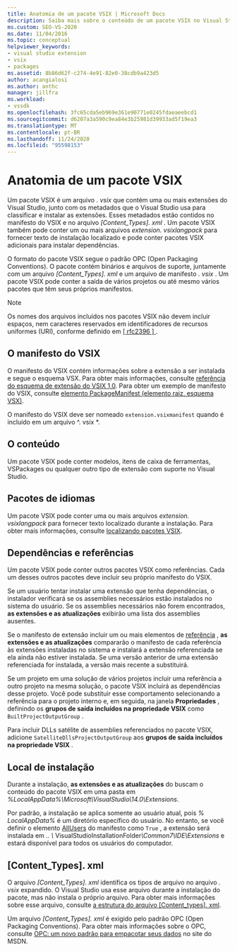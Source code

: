 ```yaml
---
title: Anatomia de um pacote VSIX | Microsoft Docs
description: Saiba mais sobre o conteúdo de um pacote VSIX no Visual Studio, um arquivo que contém uma ou mais extensões do Visual Studio e um arquivo de manifesto de metadados.
ms.custom: SEO-VS-2020
ms.date: 11/04/2016
ms.topic: conceptual
helpviewer_keywords:
- visual studio extension
- vsix
- packages
ms.assetid: 8b86d62f-c274-4e91-82e0-38cdb9a423d5
author: acangialosi
ms.author: anthc
manager: jillfra
ms.workload:
- vssdk
ms.openlocfilehash: 3fc65cda5eb969e361e90771e0245fdaeaeebcd1
ms.sourcegitcommit: d6207a3a590c9ea84e3b25981d39933ad5f19ea3
ms.translationtype: MT
ms.contentlocale: pt-BR
ms.lasthandoff: 11/24/2020
ms.locfileid: "95598153"
---
```

# <a name="anatomy-of-a-vsix-package"></a>Anatomia de um pacote VSIX
Um pacote VSIX é um arquivo *. vsix* que contém uma ou mais extensões do Visual Studio, junto com os metadados que o Visual Studio usa para classificar e instalar as extensões. Esses metadados estão contidos no manifesto do VSIX e no arquivo *[Content_Types]. xml* . Um pacote VSIX também pode conter um ou mais arquivos *extension. vsixlangpack* para fornecer texto de instalação localizado e pode conter pacotes VSIX adicionais para instalar dependências.

 O formato do pacote VSIX segue o padrão OPC (Open Packaging Conventions). O pacote contém binários e arquivos de suporte, juntamente com um arquivo *[Content_Types]. xml* e um arquivo de manifesto *. vsix* . Um pacote VSIX pode conter a saída de vários projetos ou até mesmo vários pacotes que têm seus próprios manifestos.

> [!NOTE]
> Os nomes dos arquivos incluídos nos pacotes VSIX não devem incluir espaços, nem caracteres reservados em identificadores de recursos uniformes (URI), conforme definido em [ \[ rfc2396 \] ](https://www.rfc-editor.org/rfc/rfc2396.txt).

## <a name="the-vsix-manifest"></a>O manifesto do VSIX
 O manifesto do VSIX contém informações sobre a extensão a ser instalada e segue o esquema VSX. Para obter mais informações, consulte [referência do esquema de extensão do VSIX 1,0](/previous-versions/dd393700(v=vs.110)). Para obter um exemplo de manifesto do VSIX, consulte [elemento PackageManifest (elemento raiz, esquema VSX)](/previous-versions/dd393754(v=vs.110)).

 O manifesto do VSIX deve ser nomeado `extension.vsixmanifest` quando é incluído em um arquivo ^. vsix *.

## <a name="the-content"></a>O conteúdo
 Um pacote VSIX pode conter modelos, itens de caixa de ferramentas, VSPackages ou qualquer outro tipo de extensão com suporte no Visual Studio.

## <a name="language-packs"></a>Pacotes de idiomas
 Um pacote VSIX pode conter uma ou mais arquivos *extension. vsixlangpack* para fornecer texto localizado durante a instalação. Para obter mais informações, consulte [localizando pacotes VSIX](../extensibility/localizing-vsix-packages.md).

## <a name="dependencies-and-references"></a>Dependências e referências
 Um pacote VSIX pode conter outros pacotes VSIX como referências. Cada um desses outros pacotes deve incluir seu próprio manifesto do VSIX.

 Se um usuário tentar instalar uma extensão que tenha dependências, o instalador verificará se os assemblies necessários estão instalados no sistema do usuário. Se os assemblies necessários não forem encontrados, **as extensões e as atualizações** exibirão uma lista dos assemblies ausentes.

 Se o manifesto de extensão incluir um ou mais elementos de [referência](/previous-versions/visualstudio/visual-studio-2010/dd393687(v=vs.100)) , **as extensões e as atualizações** compararão o manifesto de cada referência às extensões instaladas no sistema e instalará a extensão referenciada se ela ainda não estiver instalada. Se uma versão anterior de uma extensão referenciada for instalada, a versão mais recente a substituirá.

 Se um projeto em uma solução de vários projetos incluir uma referência a outro projeto na mesma solução, o pacote VSIX incluirá as dependências desse projeto. Você pode substituir esse comportamento selecionando a referência para o projeto interno e, em seguida, na janela **Propriedades** , definindo os **grupos de saída incluídos na propriedade VSIX** como `BuiltProjectOutputGroup` .

 Para incluir DLLs satélite de assemblies referenciados no pacote VSIX, adicione `SatelliteDllsProjectOutputGroup` aos **grupos de saída incluídos na propriedade VSIX** .

## <a name="installation-location"></a>Local de instalação
 Durante a instalação, **as extensões e as atualizações** do buscam o conteúdo do pacote VSIX em uma pasta em *%LocalAppData%\Microsoft\VisualStudio\14.0\Extensions*.

 Por padrão, a instalação se aplica somente ao usuário atual, pois *% LocalAppData%* é um diretório específico do usuário. No entanto, se você definir o elemento [AllUsers](/previous-versions/ee191547(v=vs.110)) do manifesto como `True` , a extensão será instalada em <em>.. \\ </em> VisualStudioInstallationFolder<em>\Common7\IDE\Extensions</em> e estará disponível para todos os usuários do computador.

## <a name="content_typesxml"></a>[Content_Types]. xml
 O arquivo *[Content_Types]. xml* identifica os tipos de arquivo no arquivo *. vsix* expandido. O Visual Studio usa esse arquivo durante a instalação do pacote, mas não instala o próprio arquivo. Para obter mais informações sobre esse arquivo, consulte [a estrutura do arquivo [Content_types]. xml](the-structure-of-the-content-types-dot-xml-file.md).

 Um arquivo *[Content_Types]. xml* é exigido pelo padrão OPC (Open Packaging Conventions). Para obter mais informações sobre o OPC, consulte [OPC: um novo padrão para empacotar seus dados](/archive/blogs/msdnmagazine/opc-a-new-standard-for-packaging-your-data) no site do MSDN.